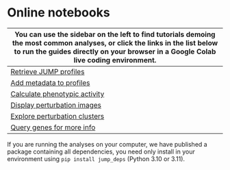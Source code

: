 # Online notebooks
You can use the sidebar on the left to find tutorials demoing the most common analyses, or click the links in the list below to run the guides directly on your browser in a Google Colab live coding environment.                                                                                                                         |
|-------------------------------------------------------------------------------------------------------------------------------------------------------|
| [Retrieve JUMP profiles](https://colab.research.google.com/github/broadinstitute/jump_hub/blob/colab/colab/11_retrieve_profiles.ipynb)                |
| [Add metadata to profiles](https://colab.research.google.com/github/broadinstitute/jump_hub/blob/colab/colab/12_add_metadata.ipynb)                   |
| [Calculate phenotypic activity](https://colab.research.google.com/github/broadinstitute/jump_hub/blob/colab/colab/13_calculate_activity.ipynb)        |
| [Display perturbation images](https://colab.research.google.com/github/broadinstitute/jump_hub/blob/colab/colab/14_display_perturbation_images.ipynb) |
| [Explore perturbation clusters](https://colab.research.google.com/github/broadinstitute/jump_hub/blob/colab/colab/15_explore_distance_clusters.ipynb) |
| [Query genes for more info](https://colab.research.google.com/github/broadinstitute/jump_hub/blob/colab/colab/16_query_genes_externally.ipynb)        |

If you are running the analyses on your computer, we have published a package containing all dependencies, you need only install in your environment using `pip install jump_deps` (Python 3.10 or 3.11).

